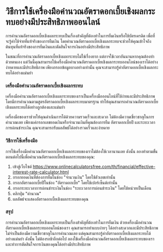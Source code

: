 วิธีการใช้เครื่องมือคำนวณอัตราดอกเบี้ยเชิงผลกระทบอย่างมีประสิทธิภาพออนไลน์
==========================================================================

การคำนวณอัตราดอกเบี้ยเชิงผลกระทบเป็นเรื่องสำคัญที่ต้องทำในการยืมเงินหรือใช้บัตรเครดิต เพื่อที่จะรู้ค่าใช้จ่ายที่แท้จริงของการยืมเงิน โดยคำนวณอัตราดอกเบี้ยเชิงผลกระทบจะช่วยให้คุณเข้าใจถึงต้นทุนที่แท้จริงของการยืมเงินและตัดสินใจการเงินอย่างมีประสิทธิภาพ

ในขณะที่การคำนวณอัตราดอกเบี้ยเชิงผลกระทบไม่ใช่เรื่องยาก แต่อาจใช้เวลาอันนานหากคุณต้องทำด้วยตนเอง แต่วันนี้คุณสามารถใช้เครื่องมือคำนวณอัตราดอกเบี้ยเชิงผลกระทบออนไลน์ของเราได้อย่างง่ายดายและมีประสิทธิภาพ เพียงกรอกข้อมูลบางอย่างเท่านั้น คุณจะสามารถรู้ค่าอัตราดอกเบี้ยเชิงผลกระทบได้อย่างแม่นยำ

### เครื่องมือคำนวณอัตราดอกเบี้ยเชิงผลกระทบ

เครื่องมือคำนวณอัตราดอกเบี้ยเชิงผลกระทบของเราเป็นเครื่องมือออนไลน์ที่ใช้ง่ายและมีประสิทธิภาพ โดยมีการคำนวณตามสูตรอัตราดอกเบี้ยเชิงผลกระทบมาตรฐาน ทำให้คุณสามารถคำนวณอัตราดอกเบี้ยเชิงผลกระทบได้อย่างถูกต้องและแม่นยำ

เครื่องมือของเราช่วยให้คุณดำเนินการได้ด้วยความรวดเร็วและสะดวก ไม่ต้องมีความเชี่ยวชาญในการคำนวณเลย เพียงแค่กรอกเลขยอดเงินหรือจำนวนเงินที่คุณต้องการยืม อัตราดอกเบี้ยปี และระยะเวลาการผ่อนชำระเงิน คุณจะสามารถรับผลลัพธ์ได้อย่างรวดเร็วและง่ายดาย

### วิธีการใช้เครื่องมือ

การใช้เครื่องมือคำนวณอัตราดอกเบี้ยเชิงผลกระทบของเราไม่ต้องใช้เวลานานเลย ดังนั้น ลองทำตามขั้นตอนต่อไปนี้เพื่อคำนวณอัตราดอกเบี้ยเชิงผลกระทบของคุณ:

1. เข้าสู่เว็บไซต์ <https://www.onlinecalculatorsfree.com/th/financial/effective-interest-rate-calculator.html>
2. กรอกยอดเงินที่ต้องการยืมในช่อง "จำนวนเงิน" โดยใช้ตัวเลขเท่านั้น
3. กรอกอัตราดอกเบี้ยปีในช่อง "อัตราดอกเบี้ย" โดยใช้เปอร์เซ็นต์เท่านั้น
4. กรอกระยะเวลาการผ่อนชำระเงินในช่อง "ระยะเวลาการผ่อนชำระเงิน" โดยใช้หน่วยเป็นเดือน
5. คลิกปุ่ม "คำนวณ"
6. ผลลัพธ์จะแสดงอัตราดอกเบี้ยเชิงผลกระทบของคุณ

### สรุป

การคำนวณอัตราดอกเบี้ยเชิงผลกระทบเป็นเรื่องสำคัญที่ต้องทำในการยืมเงิน ด้วยเครื่องมือคำนวณอัตราดอกเบี้ยเชิงผลกระทบออนไลน์ของเรา คุณสามารถทำแบบง่ายๆ ได้อย่างสะดวกและมีประสิทธิภาพ ไม่จำเป็นต้องมีความเชี่ยวชาญในการคำนวณเลย แต่คุณสามารถรู้ค่าอัตราดอกเบี้ยเชิงผลกระทบได้อย่างแม่นยำ ดังนั้น ไม่ต้องรอช้าอีกต่อไป ลองใช้เครื่องมือคำนวณอัตราดอกเบี้ยเชิงผลกระทบของเราและทำการตัดสินใจการเงินของคุณได้อย่างมีประสิทธิภาพ